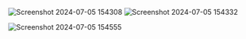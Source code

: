 ![Screenshot 2024-07-05 154308](https://github.com/vineet-kumar108/Updated-Tic-Tac-Tao/assets/121636147/b3d79ffa-3458-4af4-bfb0-970878850c07)
![Screenshot 2024-07-05 154332](https://github.com/vineet-kumar108/Updated-Tic-Tac-Tao/assets/121636147/c57264a0-7626-413a-a36d-770d6b5040f1)

![Screenshot 2024-07-05 154555](https://github.com/vineet-kumar108/Updated-Tic-Tac-Tao/assets/121636147/dd64b0f4-f805-4431-816b-23d863cfa8da)
